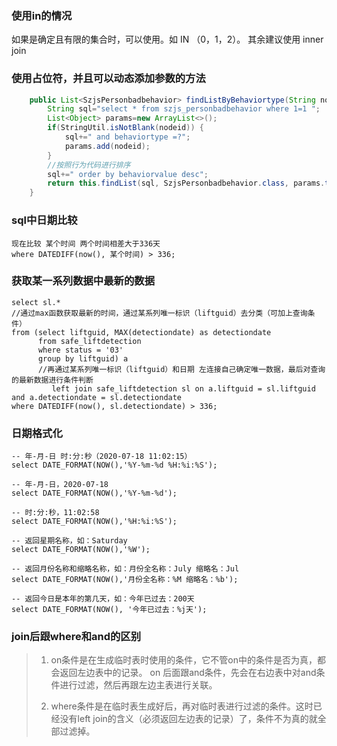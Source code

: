 ### 使用in的情况

如果是确定且有限的集合时，可以使用。如 IN （0，1，2）。
其余建议使用 inner join




### 使用占位符，并且可以动态添加参数的方法
```java
    public List<SzjsPersonbadbehavior> findListByBehaviortype(String nodeid) {
        String sql="select * from szjs_personbadbehavior where 1=1 ";
        List<Object> params=new ArrayList<>();
        if(StringUtil.isNotBlank(nodeid)) {
            sql+=" and behaviortype =?";
            params.add(nodeid);
        }
        //按照行为代码进行排序
        sql+=" order by behaviorvalue desc";
        return this.findList(sql, SzjsPersonbadbehavior.class, params.toArray());
    }
```

### sql中日期比较

```mysql
现在比较 某个时间 两个时间相差大于336天
where DATEDIFF(now(), 某个时间) > 336;
```
### 获取某一系列数据中最新的数据

```mysql
select sl.*
//通过max函数获取最新的时间，通过某系列唯一标识（liftguid）去分类（可加上查询条件）
from (select liftguid, MAX(detectiondate) as detectiondate
      from safe_liftdetection
      where status = '03'
      group by liftguid) a
      //再通过某系列唯一标识（liftguid）和日期 左连接自己确定唯一数据，最后对查询的最新数据进行条件判断
         left join safe_liftdetection sl on a.liftguid = sl.liftguid and a.detectiondate = sl.detectiondate
where DATEDIFF(now(), sl.detectiondate) > 336;
```
### 日期格式化
```mysql
-- 年-月-日 时:分:秒（2020-07-18 11:02:15）
select DATE_FORMAT(NOW(),'%Y-%m-%d %H:%i:%S');
 
-- 年-月-日，2020-07-18
select DATE_FORMAT(NOW(),'%Y-%m-%d');
 
-- 时:分:秒，11:02:58
select DATE_FORMAT(NOW(),'%H:%i:%S');
 
-- 返回星期名称，如：Saturday
select DATE_FORMAT(NOW(),'%W');
 
-- 返回月份名称和缩略名称，如：月份全名称：July 缩略名：Jul
select DATE_FORMAT(NOW(),'月份全名称：%M 缩略名：%b');
 
-- 返回今日是本年的第几天，如：今年已过去：200天
select DATE_FORMAT(NOW(), '今年已过去：%j天');
```

### join后跟where和and的区别
> 1. on条件是在生成临时表时使用的条件，它不管on中的条件是否为真，都会返回左边表中的记录。 on 后面跟and条件，先会在右边表中对and条件进行过滤，然后再跟左边主表进行关联。
>
> 2. where条件是在临时表生成好后，再对临时表进行过滤的条件。这时已经没有left join的含义（必须返回左边表的记录）了，条件不为真的就全部过滤掉。